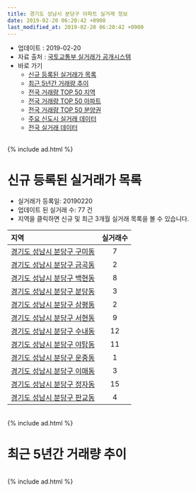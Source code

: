 ```yaml
---
title: 경기도 성남시 분당구 아파트 실거래 정보
date: 2019-02-20 06:20:42 +0900
last_modified_at: 2019-02-20 06:20:42 +0900
---
```


* 업데이트 : 2019-02-20
* 자료 출처 : [국토교통부 실거래가 공개시스템](http://rt.molit.go.kr)
* 바로 가기
    * [신규 등록된 실거래가 목록](#신규-등록된-실거래가-목록)
    * [최근 5년간 거래량 추이](#최근-5년간-거래량-추이)
    * [전국 거래량 TOP 50 지역](https://inasie.github.io/apt-trade-info/최근-3개월-전국에서-가장-거래가-많이-발생한-지역)
    * [전국 거래량 TOP 50 아파트](https://inasie.github.io/apt-trade-info/최근-3개월-전국에서-가장-거래가-많이-발생한-아파트)
    * [전국 거래량 TOP 50 분양권](https://inasie.github.io/apt-trade-info/최근-3개월-전국에서-가장-거래가-많이-발생한-분양권)
    * [주요 신도시 실거래 데이터](https://inasie.github.io/apt-trade-info/주요-신도시)
    * [전국 실거래 데이터](https://inasie.github.io/apt-trade-info/전국)

<br>
{% include ad.html %}
<br>

# 신규 등록된 실거래가 목록
* 실거래가 등록일: 20190220
* 업데이트 된 실거래 수: 77 건
* 지역을 클릭하면 신규 및 최근 3개월 실거래 목록을 볼 수 있습니다.


|지역|실거래수|
|:---|:---:|
|[경기도 성남시 분당구 구미동](https://inasie.github.io/apt-trade-info/경기도-성남시-분당구-구미동)|7|
|[경기도 성남시 분당구 금곡동](https://inasie.github.io/apt-trade-info/경기도-성남시-분당구-금곡동)|2|
|[경기도 성남시 분당구 백현동](https://inasie.github.io/apt-trade-info/경기도-성남시-분당구-백현동)|8|
|[경기도 성남시 분당구 분당동](https://inasie.github.io/apt-trade-info/경기도-성남시-분당구-분당동)|3|
|[경기도 성남시 분당구 삼평동](https://inasie.github.io/apt-trade-info/경기도-성남시-분당구-삼평동)|2|
|[경기도 성남시 분당구 서현동](https://inasie.github.io/apt-trade-info/경기도-성남시-분당구-서현동)|9|
|[경기도 성남시 분당구 수내동](https://inasie.github.io/apt-trade-info/경기도-성남시-분당구-수내동)|12|
|[경기도 성남시 분당구 야탑동](https://inasie.github.io/apt-trade-info/경기도-성남시-분당구-야탑동)|11|
|[경기도 성남시 분당구 운중동](https://inasie.github.io/apt-trade-info/경기도-성남시-분당구-운중동)|1|
|[경기도 성남시 분당구 이매동](https://inasie.github.io/apt-trade-info/경기도-성남시-분당구-이매동)|3|
|[경기도 성남시 분당구 정자동](https://inasie.github.io/apt-trade-info/경기도-성남시-분당구-정자동)|15|
|[경기도 성남시 분당구 판교동](https://inasie.github.io/apt-trade-info/경기도-성남시-분당구-판교동)|4|


<br>
{% include ad.html %}
<br>

# 최근 5년간 거래량 추이


<div style="width:100%;">
    <canvas id="deal_progress" height="200"></canvas>
</div>

<script>
new Chart(document.getElementById("deal_progress"), {
    type: 'line',
    data: {
        labels: ['201402','201403','201404','201405','201406','201407','201408','201409','201410','201411','201412','201501','201502','201503','201504','201505','201506','201507','201508','201509','201510','201511','201512','201601','201602','201603','201604','201605','201606','201607','201608','201609','201610','201611','201612','201701','201702','201703','201704','201705','201706','201707','201708','201709','201710','201711','201712','201801','201802','201803','201804','201805','201806','201807','201808','201809','201810','201811','201812','201901','201902'],
        datasets: [{
            label: '매매',
            pointRadius: 1,
            data: [778, 618, 427, 374, 421, 545, 743, 819, 576, 421, 446, 701, 674, 1009, 730, 629, 613, 661, 524, 701, 840, 535, 321, 372, 310, 477, 608, 706, 1048, 957, 916, 1136, 1211, 490, 317, 279, 420, 586, 712, 1393, 1278, 1453, 570, 542, 458, 645, 1085, 1550, 566, 395, 194, 186, 236, 378, 1529, 427, 144, 70, 71, 65, 16],
            borderColor: "rgba(255, 201, 14, 1)",
            backgroundColor: "rgba(255, 201, 14, 0.5)",
            fill: false,
            lineTension: 0
        },{
            label: '전월세',
            pointRadius: 1,
            data: [1419, 1024, 834, 827, 839, 879, 877, 845, 1021, 965, 1155, 1362, 1277, 1383, 1167, 1109, 1257, 1227, 1187, 1006, 1287, 1223, 1286, 1358, 1238, 1098, 973, 903, 1065, 1367, 1191, 1054, 1415, 1180, 1382, 1120, 1299, 1143, 1018, 982, 1260, 994, 1245, 1090, 915, 1239, 1340, 1401, 1274, 1267, 866, 912, 952, 1191, 994, 1030, 1058, 1041, 1043, 807, 233],
            borderColor: "rgba(0, 141, 185, 1)",
            backgroundColor: "rgba(0, 141, 185, 0.5)",
            fill: false,
            lineTension: 0
        }
        ]
    },
    options: {
        responsive: true,
        title: {
            display: false
        },
        tooltips: {
            mode: 'index',
            intersect: false
        },
        hover: {
            mode: 'nearest',
            intersect: true
        },
        scales: {
            xAxes: [{
                display: true,
                scaleLabel: {
                    display: true,
                    labelString: '년/월'
                }
            }],
            yAxes: [{
                display: true,
                ticks: {
                    suggestedMin: 0,
                },
                scaleLabel: {
                    display: true,
                    labelString: '실거래 수'
                }
            }]
        }
    }
});

</script>


<br>
{% include ad.html %}
<br>

